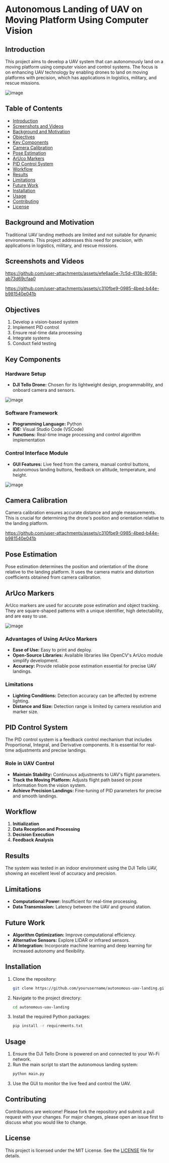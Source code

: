# Autonomous Landing of UAV on Moving Platform Using Computer Vision

## Introduction
This project aims to develop a UAV system that can autonomously land on a moving platform using computer vision and control systems. The focus is on enhancing UAV technology by enabling drones to land on moving platforms with precision, which has applications in logistics, military, and rescue missions.

![image](https://github.com/user-attachments/assets/db815c15-0122-4b36-9e1c-5a8487fd339b)

## Table of Contents
- [Introduction](#introduction)
- [Screenshots and Videos](#screenshots-and-videos)
- [Background and Motivation](#background-and-motivation)
- [Objectives](#objectives)
- [Key Components](#key-components)
- [Camera Calibration](#camera-calibration)
- [Pose Estimation](#pose-estimation)
- [ArUco Markers](#aruco-markers)
- [PID Control System](#pid-control-system)
- [Workflow](#workflow)
- [Results](#results)
- [Limitations](#limitations)
- [Future Work](#future-work)
- [Installation](#installation)
- [Usage](#usage)
- [Contributing](#contributing)
- [License](#license)

## Background and Motivation
Traditional UAV landing methods are limited and not suitable for dynamic environments. This project addresses this need for precision, with applications in logistics, military, and rescue missions.

## Screenshots and Videos
https://github.com/user-attachments/assets/efe6aa5e-7c5d-413b-8058-ab73d69cfaa0

https://github.com/user-attachments/assets/c310fbe9-0985-4bed-b44e-b981540e041b


## Objectives
1. Develop a vision-based system
2. Implement PID control
3. Ensure real-time data processing
4. Integrate systems
5. Conduct field testing

## Key Components
### Hardware Setup
- **DJI Tello Drone:** Chosen for its lightweight design, programmability, and onboard camera and sensors.

![image](https://github.com/user-attachments/assets/e8c3edd6-4240-4231-8001-6070c6beff81)

### Software Framework
- **Programming Language:** Python
- **IDE:** Visual Studio Code (VSCode)
- **Functions:** Real-time image processing and control algorithm implementation

### Control Interface Module
- **GUI Features:** Live feed from the camera, manual control buttons, autonomous landing buttons, feedback on altitude, temperature, and height.

![image](https://github.com/user-attachments/assets/24907fe4-583b-403c-9346-e89dc817098a)

## Camera Calibration
Camera calibration ensures accurate distance and angle measurements. This is crucial for determining the drone's position and orientation relative to the landing platform.

https://github.com/user-attachments/assets/c310fbe9-0985-4bed-b44e-b981540e041b

## Pose Estimation
Pose estimation determines the position and orientation of the drone relative to the landing platform. It uses the camera matrix and distortion coefficients obtained from camera calibration.

## ArUco Markers
ArUco markers are used for accurate pose estimation and object tracking. They are square-shaped patterns with a unique identifier, high detectability, and are easy to use.

![image](https://github.com/user-attachments/assets/c56e2989-6e93-4d30-8c61-3a642d3d46ac)

### Advantages of Using ArUco Markers
- **Ease of Use:** Easy to print and deploy.
- **Open-Source Libraries:** Available libraries like OpenCV's ArUco module simplify development.
- **Accuracy:** Provide reliable pose estimation essential for precise UAV landings.

### Limitations
- **Lighting Conditions:** Detection accuracy can be affected by extreme lighting.
- **Distance and Size:** Detection range is limited by camera resolution and marker size.

## PID Control System
The PID control system is a feedback control mechanism that includes Proportional, Integral, and Derivative components. It is essential for real-time adjustments and precise landings.

### Role in UAV Control
- **Maintain Stability:** Continuous adjustments to UAV's flight parameters.
- **Track the Moving Platform:** Adjusts flight path based on pose information from the vision system.
- **Achieve Precision Landings:** Fine-tuning of PID parameters for precise and smooth landings.

## Workflow
1. **Initialization**
2. **Data Reception and Processing**
3. **Decision Execution**
4. **Feedback Analysis**

## Results
The system was tested in an indoor environment using the DJI Tello UAV, showing an excellent level of accuracy and precision.

## Limitations
- **Computational Power:** Insufficient for real-time processing.
- **Data Transmission:** Latency between the UAV and ground station.

## Future Work
- **Algorithm Optimization:** Improve computational efficiency.
- **Alternative Sensors:** Explore LIDAR or infrared sensors.
- **AI Integration:** Incorporate machine learning and deep learning for increased autonomy and flexibility.

## Installation
1. Clone the repository:
    ```bash
    git clone https://github.com/yourusername/autonomous-uav-landing.git
    ```
2. Navigate to the project directory:
    ```bash
    cd autonomous-uav-landing
    ```
3. Install the required Python packages:
    ```bash
    pip install -r requirements.txt
    ```

## Usage
1. Ensure the DJI Tello Drone is powered on and connected to your Wi-Fi network.
2. Run the main script to start the autonomous landing system:
    ```bash
    python main.py
    ```
3. Use the GUI to monitor the live feed and control the UAV.

## Contributing
Contributions are welcome! Please fork the repository and submit a pull request with your changes. For major changes, please open an issue first to discuss what you would like to change.

## License
This project is licensed under the MIT License. See the [LICENSE](LICENSE) file for details.
